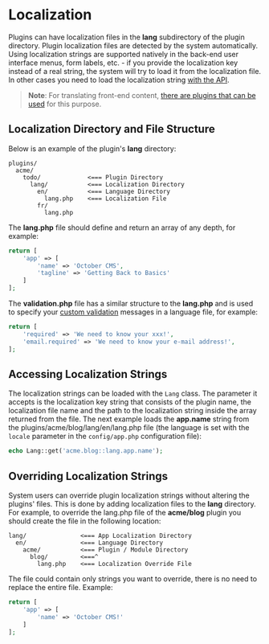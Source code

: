 # Localization

Plugins can have localization files in the **lang** subdirectory of the plugin directory. Plugin localization files are detected by the system automatically. Using localization strings are supported natively in the back-end user interface menus, form labels, etc. - if you provide the localization key instead of a real string, the system will try to load it from the localization file. In other cases you need to load the localization string [with the API](#oc-accessing-localization-strings).

> **Note**: For translating front-end content, [there are plugins that can be used](https://octobercms.com/plugin/rainlab-translate) for this purpose.

## Localization Directory and File Structure

Below is an example of the plugin's **lang** directory:

```
plugins/
  acme/
    todo/             <=== Plugin Directory
      lang/           <=== Localization Directory
        en/           <=== Language Directory
          lang.php    <=== Localization File
        fr/
          lang.php
```

The **lang.php** file should define and return an array of any depth, for example:

```php
return [
    'app' => [
        'name' => 'October CMS',
        'tagline' => 'Getting Back to Basics'
    ]
];
```

The **validation.php** file has a similar structure to the **lang.php** and is used to specify your [custom validation](https://octobercms.com/docs/services/validation#localization) messages in a language file, for example:

```php
return [
    'required' => 'We need to know your xxx!',
    'email.required' => 'We need to know your e-mail address!',
];
```

<a id="oc-accessing-localization-strings"></a>
## Accessing Localization Strings

The localization strings can be loaded with the `Lang` class. The parameter it accepts is the localization key string that consists of the plugin name, the localization file name and the path to the localization string inside the array returned from the file. The next example loads the **app.name** string from the plugins/acme/blog/lang/en/lang.php file (the language is set with the `locale` parameter in the `config/app.php` configuration file):

```php
echo Lang::get('acme.blog::lang.app.name');
```

## Overriding Localization Strings

System users can override plugin localization strings without altering the plugins' files. This is done by adding localization files to the **lang** directory. For example, to override the lang.php file of the **acme/blog** plugin you should create the file in the following location:

```
lang/               <=== App Localization Directory
  en/               <=== Language Directory
    acme/           <=== Plugin / Module Directory
      blog/         <===^
        lang.php    <=== Localization Override File
```

The file could contain only strings you want to override, there is no need to replace the entire file. Example:

```php
return [
    'app' => [
        'name' => 'October CMS!'
    ]
];
```
